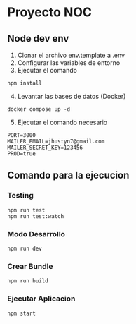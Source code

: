 # Proyecto NOC

## **Node dev env**

1. Clonar el archivo env.template a .env
2. Configurar las variables de entorno
3. Ejecutar el comando

```
npm install
```

4. Levantar las bases de datos (Docker)

```
docker compose up -d
```

5. Ejecutar el comando necesario

```
PORT=3000
MAILER_EMAIL=jhustyn7@gmail.com
MAILER_SECRET_KEY=123456
PROD=true
```

## **Comando para la ejecucion**

### Testing

```
npm run test
npm run test:watch
```

### Modo Desarrollo

```
npm run dev
```

### Crear Bundle

```
npm run build
```

### Ejecutar Aplicacion

```
npm start
```
